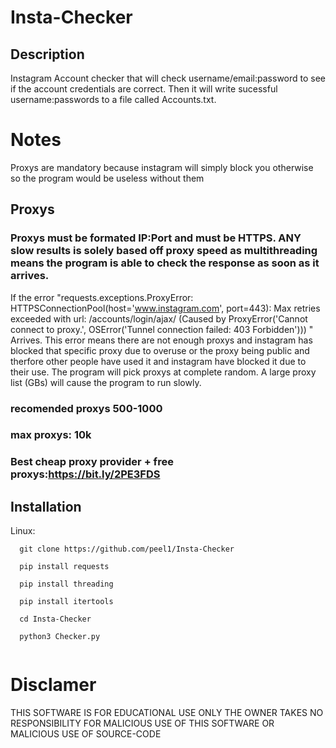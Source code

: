 # Insta-Checker

## Description 
Instagram Account checker that will check username/email:password to see if the account credentials are correct. Then it will write sucessful username:passwords to a file called Accounts.txt. 

# Notes
Proxys are mandatory because instagram will simply block you otherwise so the program would be useless without them
## Proxys
### Proxys must be formated IP:Port and must be HTTPS. ANY slow results is solely based off proxy speed as multithreading means the program is able to check the response as soon as it arrives.

If the error "requests.exceptions.ProxyError: HTTPSConnectionPool(host='www.instagram.com', port=443): Max retries exceeded with url: /accounts/login/ajax/ (Caused by ProxyError('Cannot connect to proxy.', OSError('Tunnel connection failed: 403 Forbidden')))
" Arrives. This  error means there are not enough proxys and instagram has blocked that specific proxy due to overuse or the proxy being public and therfore other people have used it and instagram have blocked it due to their use. The program will pick proxys at complete random. A large proxy list (GBs) will cause the program to run slowly.
### recomended proxys 500-1000 
### max proxys: 10k

### Best cheap proxy provider + free proxys:https://bit.ly/2PE3FDS

## Installation
Linux:
```
  git clone https://github.com/peel1/Insta-Checker
  
  pip install requests
  
  pip install threading
  
  pip install itertools
  
  cd Insta-Checker
  
  python3 Checker.py
  
 ```


# Disclamer
THIS SOFTWARE IS FOR EDUCATIONAL USE ONLY THE OWNER TAKES NO RESPONSIBILITY FOR MALICIOUS USE OF THIS SOFTWARE OR MALICIOUS USE OF SOURCE-CODE
